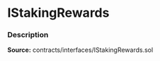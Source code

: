 # IStakingRewards

### Description <a id="description"></a>

**Source:** contracts/interfaces/IStakingRewards.sol

